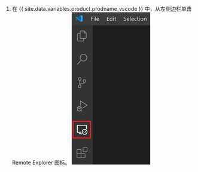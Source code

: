 1. 在 {{ site.data.variables.product.prodname_vscode }} 中，从左侧边栏单击 Remote Explorer 图标。 ![{{ site.data.variables.product.prodname_vscode }} 中的 Remote Explorer 图标](/assets/images/help/codespaces/click-remote-explorer-icon-vscode.png)